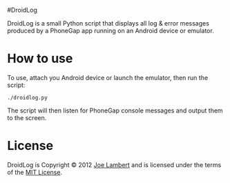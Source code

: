 #DroidLog

DroidLog is a small Python script that displays all log & error messages produced by a PhoneGap app running on an Android device or emulator.

# How to use

To use, attach you Android device or launch the emulator, then run the script:

	./droidlog.py
	
The script will then listen for PhoneGap console messages and output them to the screen.

# License

DroidLog is Copyright &copy; 2012 [Joe Lambert](http://www.joelambert.co.uk) and is licensed under the terms of the [MIT License](http://joelambert.mit-license.org/).